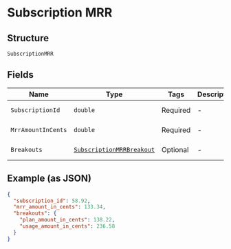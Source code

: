 
# Subscription MRR

## Structure

`SubscriptionMRR`

## Fields

| Name | Type | Tags | Description | Getter | Setter |
|  --- | --- | --- | --- | --- | --- |
| `SubscriptionId` | `double` | Required | - | double getSubscriptionId() | setSubscriptionId(double subscriptionId) |
| `MrrAmountInCents` | `double` | Required | - | double getMrrAmountInCents() | setMrrAmountInCents(double mrrAmountInCents) |
| `Breakouts` | [`SubscriptionMRRBreakout`](../../doc/models/subscription-mrr-breakout.md) | Optional | - | SubscriptionMRRBreakout getBreakouts() | setBreakouts(SubscriptionMRRBreakout breakouts) |

## Example (as JSON)

```json
{
  "subscription_id": 58.92,
  "mrr_amount_in_cents": 133.34,
  "breakouts": {
    "plan_amount_in_cents": 138.22,
    "usage_amount_in_cents": 236.58
  }
}
```

